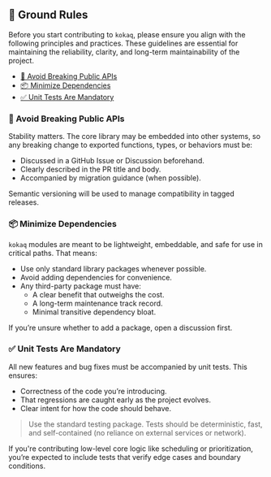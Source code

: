 <!-- TOC --><a name="-ground-rules"></a>
## 📜 Ground Rules

Before you start contributing to `kokaq`, please ensure you align with the following principles and practices. These guidelines are essential for maintaining the reliability, clarity, and long-term maintainability of the project.

+ [🚨 Avoid Breaking Public APIs](#-avoid-breaking-public-apis)
+ [📦 Minimize Dependencies](#-minimize-dependencies)
+ [✅ Unit Tests Are Mandatory](#-unit-tests-are-mandatory)


<!-- TOC --><a name="-avoid-breaking-public-apis"></a>
### 🚨 Avoid Breaking Public APIs
Stability matters. The core library may be embedded into other systems, so any breaking change to exported functions, types, or behaviors must be:
- Discussed in a GitHub Issue or Discussion beforehand.
- Clearly described in the PR title and body.
- Accompanied by migration guidance (when possible).

Semantic versioning will be used to manage compatibility in tagged releases.

<!-- TOC --><a name="-minimize-dependencies"></a>
### 📦 Minimize Dependencies
`kokaq` modules are meant to be lightweight, embeddable, and safe for use in critical paths. That means:
- Use only standard library packages whenever possible.
- Avoid adding dependencies for convenience.
- Any third-party package must have:
  - A clear benefit that outweighs the cost.
  - A long-term maintenance track record.
  - Minimal transitive dependency bloat.

If you’re unsure whether to add a package, open a discussion first.

<!-- TOC --><a name="-unit-tests-are-mandatory"></a>
### ✅ Unit Tests Are Mandatory
All new features and bug fixes must be accompanied by unit tests. This ensures:
- Correctness of the code you’re introducing.
- That regressions are caught early as the project evolves.
- Clear intent for how the code should behave.

> Use the standard testing package. Tests should be deterministic, fast, and self-contained (no reliance on external services or network).

If you're contributing low-level core logic like scheduling or prioritization, you’re expected to include tests that verify edge cases and boundary conditions.
